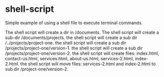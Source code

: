 # shell-script
Simple example of using a shell file to execute terminal commands.

The shell script will create a dir in /documents.
The shell script will create a sub-dir /documents/projects.
the shell script will create a sub dir /../projects/project-one.
the shell script will create a sub dir /projects/project-one/version-1.
the shell script will create a sub dir /projects/project-one/version-2.
the shell script will create files: index.html, contact-us.html, services.html, about-us.html, services-2.html, index-2.html.
the shell script will move files: services-2.html and index-2.html to sub dir /project-one/version-2.
